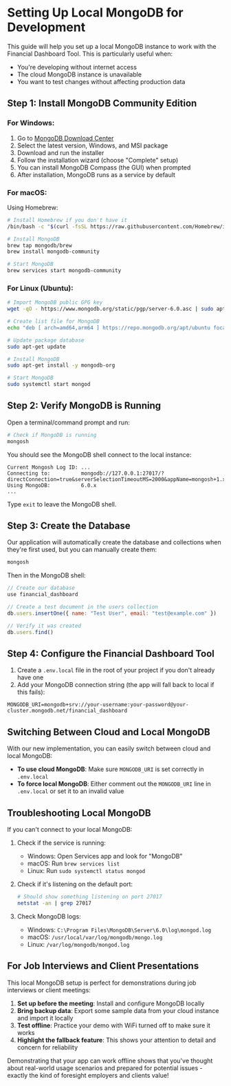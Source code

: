 # Setting Up Local MongoDB for Development

This guide will help you set up a local MongoDB instance to work with the Financial Dashboard Tool. This is particularly useful when:

- You're developing without internet access
- The cloud MongoDB instance is unavailable
- You want to test changes without affecting production data

## Step 1: Install MongoDB Community Edition

### For Windows:

1. Go to [MongoDB Download Center](https://www.mongodb.com/try/download/community)
2. Select the latest version, Windows, and MSI package
3. Download and run the installer
4. Follow the installation wizard (choose "Complete" setup)
5. You can install MongoDB Compass (the GUI) when prompted
6. After installation, MongoDB runs as a service by default

### For macOS:

Using Homebrew:
```bash
# Install Homebrew if you don't have it
/bin/bash -c "$(curl -fsSL https://raw.githubusercontent.com/Homebrew/install/HEAD/install.sh)"

# Install MongoDB
brew tap mongodb/brew
brew install mongodb-community

# Start MongoDB
brew services start mongodb-community
```

### For Linux (Ubuntu):

```bash
# Import MongoDB public GPG key
wget -qO - https://www.mongodb.org/static/pgp/server-6.0.asc | sudo apt-key add -

# Create list file for MongoDB
echo "deb [ arch=amd64,arm64 ] https://repo.mongodb.org/apt/ubuntu focal/mongodb-org/6.0 multiverse" | sudo tee /etc/apt/sources.list.d/mongodb-org-6.0.list

# Update package database
sudo apt-get update

# Install MongoDB
sudo apt-get install -y mongodb-org

# Start MongoDB
sudo systemctl start mongod
```

## Step 2: Verify MongoDB is Running

Open a terminal/command prompt and run:

```bash
# Check if MongoDB is running
mongosh
```

You should see the MongoDB shell connect to the local instance:

```
Current Mongosh Log ID: ...
Connecting to:          mongodb://127.0.0.1:27017/?directConnection=true&serverSelectionTimeoutMS=2000&appName=mongosh+1.x
Using MongoDB:          6.0.x
...
```

Type `exit` to leave the MongoDB shell.

## Step 3: Create the Database

Our application will automatically create the database and collections when they're first used, but you can manually create them:

```bash
mongosh
```

Then in the MongoDB shell:

```javascript
// Create our database
use financial_dashboard

// Create a test document in the users collection
db.users.insertOne({ name: "Test User", email: "test@example.com" })

// Verify it was created
db.users.find()
```

## Step 4: Configure the Financial Dashboard Tool

1. Create a `.env.local` file in the root of your project if you don't already have one
2. Add your MongoDB connection string (the app will fall back to local if this fails):

```
MONGODB_URI=mongodb+srv://your-username:your-password@your-cluster.mongodb.net/financial_dashboard
```

## Switching Between Cloud and Local MongoDB

With our new implementation, you can easily switch between cloud and local MongoDB:

- **To use cloud MongoDB**: Make sure `MONGODB_URI` is set correctly in `.env.local`
- **To force local MongoDB**: Either comment out the `MONGODB_URI` line in `.env.local` or set it to an invalid value

## Troubleshooting Local MongoDB

If you can't connect to your local MongoDB:

1. Check if the service is running:
   - Windows: Open Services app and look for "MongoDB"
   - macOS: Run `brew services list`
   - Linux: Run `sudo systemctl status mongod`

2. Check if it's listening on the default port:
   ```bash
   # Should show something listening on port 27017
   netstat -an | grep 27017
   ```

3. Check MongoDB logs:
   - Windows: `C:\Program Files\MongoDB\Server\6.0\log\mongod.log`
   - macOS: `/usr/local/var/log/mongodb/mongo.log`
   - Linux: `/var/log/mongodb/mongod.log`

## For Job Interviews and Client Presentations

This local MongoDB setup is perfect for demonstrations during job interviews or client meetings:

1. **Set up before the meeting**: Install and configure MongoDB locally
2. **Bring backup data**: Export some sample data from your cloud instance and import it locally
3. **Test offline**: Practice your demo with WiFi turned off to make sure it works
4. **Highlight the fallback feature**: This shows your attention to detail and concern for reliability

Demonstrating that your app can work offline shows that you've thought about real-world usage scenarios and prepared for potential issues - exactly the kind of foresight employers and clients value!
